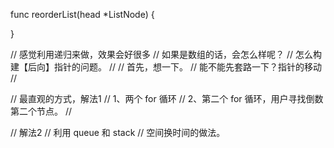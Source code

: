 

func reorderList(head *ListNode)  {
    
}

// 感觉利用递归来做，效果会好很多
// 如果是数组的话，会怎么样呢？
// 怎么构建【后向】指针的问题。 
// 
// 首先，想一下。
// 能不能先套路一下？指针的移动
// 

// 最直观的方式，解法1 
// 1、两个 for 循环
// 2、第二个 for 循环，用户寻找倒数第二个节点。
//

// 解法2
// 利用 queue 和 stack 
// 空间换时间的做法。